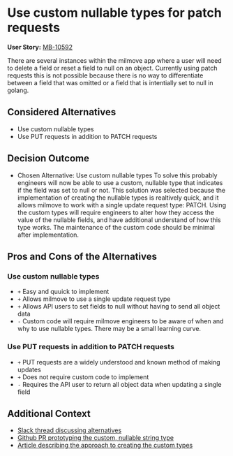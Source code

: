 # Use custom nullable types for patch requests

**User Story:** [MB-10592](https://dp3.atlassian.net/browse/MB-10592)

There are several instances within the milmove app where a user will need to delete a field or reset a field to null on an object. Currently using patch requests this is not possible because there is no way to differentiate between a field that was omitted or a field that is intentially set to null in golang.

## Considered Alternatives

* Use custom nullable types
* Use PUT requests in addition to PATCH requests

## Decision Outcome

* Chosen Alternative: Use custom nullable types
To solve this probably engineers will now be able to use a custom, nullable type that indicates if the field was set to null or not. This solution was selected because the implementation of creating the nullable types is realtively quick, and it allows milmove to work with a single update request type: PATCH. Using the custom types will require engineers to alter how they access the value of the nullable fields, and have additional understand of how this type works. The maintenance of the custom code should be minimal after implementation.

## Pros and Cons of the Alternatives

### Use custom nullable types

* `+` Easy and quuick to implement
* `+` Allows milmove to use a single update request type
* `+` Allows API users to set fields to null without having to send all object data
* `-` Custom code will require milmove engineers to be aware of when and why to use nullable types. There may be a small learning curve.

### Use PUT requests in addition to PATCH requests

* `+` PUT requests are a widely understood and known method of making updates
* `+` Does not require custom code to implement
* `-` Requires the API user to return all object data when updating a single field

## Additional Context

* [Slack thread discussing alternatives](https://ustcdp3.slack.com/archives/CP6PTUPQF/p1638833895016700)
* [Github PR prototyping the custom, nullable string type](https://romanyx90.medium.com/handling-json-null-or-missing-values-with-go-swagger-4d7f37a2a7ca)
* [Article describing the approach to creating the custom types](https://github.com/transcom/mymove/pull/7881)
